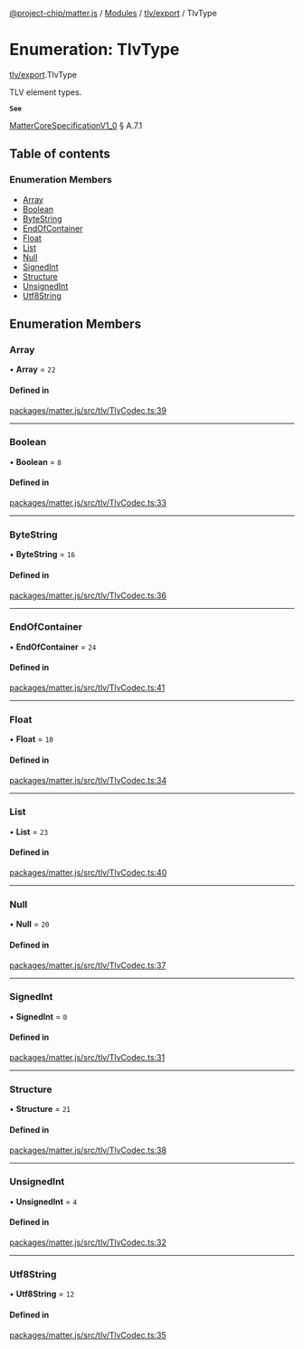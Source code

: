 [@project-chip/matter.js](../README.md) / [Modules](../modules.md) / [tlv/export](../modules/tlv_export.md) / TlvType

# Enumeration: TlvType

[tlv/export](../modules/tlv_export.md).TlvType

TLV element types.

**`See`**

[MatterCoreSpecificationV1_0](../interfaces/spec_export.MatterCoreSpecificationV1_0.md) § A.7.1

## Table of contents

### Enumeration Members

- [Array](tlv_export.TlvType.md#array)
- [Boolean](tlv_export.TlvType.md#boolean)
- [ByteString](tlv_export.TlvType.md#bytestring)
- [EndOfContainer](tlv_export.TlvType.md#endofcontainer)
- [Float](tlv_export.TlvType.md#float)
- [List](tlv_export.TlvType.md#list)
- [Null](tlv_export.TlvType.md#null)
- [SignedInt](tlv_export.TlvType.md#signedint)
- [Structure](tlv_export.TlvType.md#structure)
- [UnsignedInt](tlv_export.TlvType.md#unsignedint)
- [Utf8String](tlv_export.TlvType.md#utf8string)

## Enumeration Members

### Array

• **Array** = ``22``

#### Defined in

[packages/matter.js/src/tlv/TlvCodec.ts:39](https://github.com/project-chip/matter.js/blob/dfd1dc35/packages/matter.js/src/tlv/TlvCodec.ts#L39)

___

### Boolean

• **Boolean** = ``8``

#### Defined in

[packages/matter.js/src/tlv/TlvCodec.ts:33](https://github.com/project-chip/matter.js/blob/dfd1dc35/packages/matter.js/src/tlv/TlvCodec.ts#L33)

___

### ByteString

• **ByteString** = ``16``

#### Defined in

[packages/matter.js/src/tlv/TlvCodec.ts:36](https://github.com/project-chip/matter.js/blob/dfd1dc35/packages/matter.js/src/tlv/TlvCodec.ts#L36)

___

### EndOfContainer

• **EndOfContainer** = ``24``

#### Defined in

[packages/matter.js/src/tlv/TlvCodec.ts:41](https://github.com/project-chip/matter.js/blob/dfd1dc35/packages/matter.js/src/tlv/TlvCodec.ts#L41)

___

### Float

• **Float** = ``10``

#### Defined in

[packages/matter.js/src/tlv/TlvCodec.ts:34](https://github.com/project-chip/matter.js/blob/dfd1dc35/packages/matter.js/src/tlv/TlvCodec.ts#L34)

___

### List

• **List** = ``23``

#### Defined in

[packages/matter.js/src/tlv/TlvCodec.ts:40](https://github.com/project-chip/matter.js/blob/dfd1dc35/packages/matter.js/src/tlv/TlvCodec.ts#L40)

___

### Null

• **Null** = ``20``

#### Defined in

[packages/matter.js/src/tlv/TlvCodec.ts:37](https://github.com/project-chip/matter.js/blob/dfd1dc35/packages/matter.js/src/tlv/TlvCodec.ts#L37)

___

### SignedInt

• **SignedInt** = ``0``

#### Defined in

[packages/matter.js/src/tlv/TlvCodec.ts:31](https://github.com/project-chip/matter.js/blob/dfd1dc35/packages/matter.js/src/tlv/TlvCodec.ts#L31)

___

### Structure

• **Structure** = ``21``

#### Defined in

[packages/matter.js/src/tlv/TlvCodec.ts:38](https://github.com/project-chip/matter.js/blob/dfd1dc35/packages/matter.js/src/tlv/TlvCodec.ts#L38)

___

### UnsignedInt

• **UnsignedInt** = ``4``

#### Defined in

[packages/matter.js/src/tlv/TlvCodec.ts:32](https://github.com/project-chip/matter.js/blob/dfd1dc35/packages/matter.js/src/tlv/TlvCodec.ts#L32)

___

### Utf8String

• **Utf8String** = ``12``

#### Defined in

[packages/matter.js/src/tlv/TlvCodec.ts:35](https://github.com/project-chip/matter.js/blob/dfd1dc35/packages/matter.js/src/tlv/TlvCodec.ts#L35)

